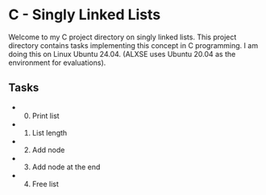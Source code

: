 # C - Singly Linked Lists

Welcome to my C project directory on singly linked lists. This project directory contains tasks implementing this concept in C programming. I am doing this on Linux Ubuntu 24.04. (ALXSE uses Ubuntu 20.04 as the environment for evaluations).

## Tasks

- 0. Print list
- 1. List length
- 2. Add node
- 3. Add node at the end
- 4. Free list
